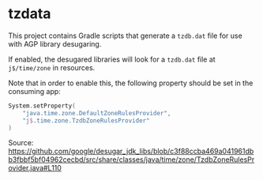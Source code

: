 tzdata
======

This project contains Gradle scripts that generate a `tzdb.dat` file for use with AGP library desugaring.

If enabled, the desugared libraries will look for a `tzdb.dat` file at `j$/time/zone` in resources.

Note that in order to enable this, the following property should be set in the consuming app:

```kotlin
System.setProperty(
    "java.time.zone.DefaultZoneRulesProvider",
    "j$.time.zone.TzdbZoneRulesProvider"
)
```

Source: https://github.com/google/desugar_jdk_libs/blob/c3f88ccba469a041961dbb3fbbf5bf04962cecbd/src/share/classes/java/time/zone/TzdbZoneRulesProvider.java#L110